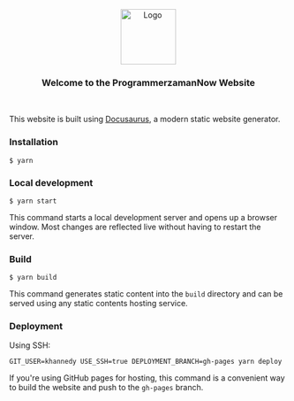 <div align="center">
  <a href="https://www.programmerzamannow.com/">
    <img
      src="https://scontent.fsub21-1.fna.fbcdn.net/v/t39.30808-1/307504703_465312565642673_1432312120056487708_n.png?stp=dst-png_s200x200&_nc_cat=103&ccb=1-7&_nc_sid=2d3e12&_nc_ohc=W6PS5YbHtg0Q7kNvwFiV1nt&_nc_oc=AdkEJmlUw0LLxxiCmLVIhotnGXd6f1pFDIEQKyBDc5FyYkzroU8akWpM71LExZEY5HY&_nc_zt=24&_nc_ht=scontent.fsub21-1.fna&_nc_gid=sDOjO81vZ0dAAnV7D2MNsw&oh=00_AfN6hxGVwZEP6SaZEYtp9CoUIxIlvRqTpBVqSIEpX7LVXQ&oe=6847167C"
      alt="Logo"
      width="100"
      height="100"
    />
  </a>
  <h3>Welcome to the ProgrammerzamanNow Website</h3>
</div>

<br/>

This website is built using [Docusaurus](https://docusaurus.io/), a modern static website generator.

### Installation

```
$ yarn
```

### Local development

```
$ yarn start
```
This command starts a local development server and opens up a browser window. Most changes are reflected live without having to restart the server.

### Build

```
$ yarn build
```

This command generates static content into the `build` directory and can be served using any static contents hosting service.

### Deployment

Using SSH:

```
GIT_USER=khannedy USE_SSH=true DEPLOYMENT_BRANCH=gh-pages yarn deploy
```

If you're using GitHub pages for hosting, this command is a convenient way to build the website and push to the `gh-pages` branch.
